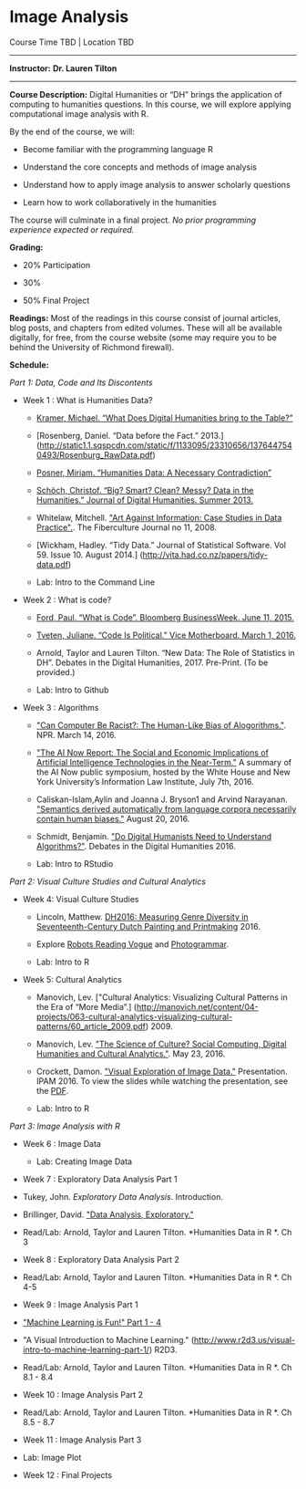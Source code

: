 # Image Analysis 

Course Time TBD |  Location TBD

  ------------------------------ ----------------------------------------------------
  <span>**Instructor:**</span>   <span>**Dr. Lauren Tilton**</span>


  ------------------------------ ----------------------------------------------------

<span>**Course Description:**</span>
Digital Humanities or “DH” brings the application of computing to
humanities questions. In this course, we will explore applying
computational image analysis with R.

 By the end of the course, we will:
 
-   Become familiar with the programming language R

-   Understand the core concepts and methods of image analysis  

-   Understand how to apply image analysis to answer scholarly questions

-   Learn how to work collaboratively in the humanities

The course will culminate in a final project.
*No prior programming experience expected or required.*

<span>**Grading:**</span>

-   20% Participation

-   30% 

-   50% Final Project
 


<span>**Readings:**</span>
Most of the readings in this course consist of journal articles, blog
posts, and chapters from edited volumes. These will all be available
digitally, for free, from the course website (some may require you to be
behind the University of Richmond firewall).

<span>**Schedule:**</span>
 
*Part 1: Data, Code and Its Discontents*

- Week 1 : What is Humanities Data?

    -   [Kramer, Michael. “What Does Digital Humanities bring to the
        Table?”](http://www.michaeljkramer.net/cr/what-does-digital-humanities-bring-to-the-table/)

    -   [Rosenberg, Daniel. “Data before the Fact.” 2013.] (http://static1.1.sqspcdn.com/static/f/1133095/23310656/1376447540493/Rosenburg_RawData.pdf)

    -   [Posner, Miriam. “Humanities Data: A Necessary Contradiction”](http://miriamposner.com/blog/humanities-data-a-necessary-contradiction/)

    -   [Schöch, Christof. “Big? Smart? Clean? Messy? Data in
        the Humanities.” Journal of Digital Humanities. Summer 2013.](http://journalofdigitalhumanities.org/2-3/big-smart-clean-messy-data-in-the-humanities/)
        
    - Whitelaw, Mitchell. ["Art Against Information: Case Studies in Data Practice".](http://eleven.fibreculturejournal.org/fcj-067-art-against-information-case-studies-in-data-practice/). The Fiberculture Journal no 11, 2008.     
  
    -   [Wickham, Hadley. “Tidy Data.” Journal of Statistical Software.
        Vol 59. Issue 10. August 2014.] (http://vita.had.co.nz/papers/tidy-data.pdf)
        
    -   Lab: Intro to the Command Line    
        
- Week 2 : What is code?


  
    -   [Ford, Paul. “What is Code”. Bloomberg BusinessWeek. June
        11, 2015.](http://www.bloomberg.com/graphics/2015-paul-ford-what-is-code/)

    -   [Tveten, Juliane. “Code Is Political.” Vice Motherboard. March
        1, 2016.](http://motherboard.vice.com/read/code-is-political)

    -   Arnold, Taylor and Lauren Tilton. “New Data: The Role of
        Statistics in DH”. Debates in the Digital Humanities, 2017.
        Pre-Print. (To be provided.) 
        
    -   Lab: Intro to Github   
        
- Week 3 : Algorithms 

    - ["Can Computer Be Racist?: The Human-Like Bias of Alogorithms."](http://www.npr.org/2016/03/14/470427605/can-computers-be-racist-the-human-like-bias-of-algorithms). NPR. March 14, 2016.
    
    - ["The AI Now Report: The Social and Economic Implications of Artificial Intelligence Technologies in the Near-Term."](https://artificialintelligencenow.com/media/documents/AINowSummaryReport_3.pdf) A summary of the AI Now public symposium, hosted by the White House and New York University’s Information Law Institute, July 7th, 2016.  
    
    - Caliskan-Islam,Aylin and Joanna J. Bryson1 and Arvind Narayanan. ["Semantics derived automatically from language corpora necessarily contain human biases."](https://arxiv.org/abs/1608.07187) August 20, 2016.
    
   - Schmidt, Benjamin. ["Do Digital Humanists Need to Understand Algorithms?"](http://dhdebates.gc.cuny.edu/debates/text/99). Debates in the Digital Humanities 2016.  
    
   -   Lab: Intro to RStudio     
   
*Part 2: Visual Culture Studies and Cultural Analytics*   
   

- Week 4: Visual Culture Studies

   - Lincoln, Matthew. [DH2016: Measuring Genre Diversity in Seventeenth-Century Dutch Painting and Printmaking](http://matthewlincoln.net/2016/07/13/dh2016-measuring-genre-diversity-in-seventeenth-century-dutch-painting-and-printmaking.html) 2016.
   
   - Explore [Robots Reading Vogue](http://dh.library.yale.edu/projects/vogue/) and [Photogrammar](photogrammar.yale.edu).
   
   
   -   Lab: Intro to R 

- Week 5: Cultural Analytics  

    - Manovich, Lev. ["Cultural Analytics: Visualizing Cultural Patterns in the Era of “More Media”.]
(http://manovich.net/content/04-projects/063-cultural-analytics-visualizing-cultural-patterns/60_article_2009.pdf) 2009.

  - Manovich, Lev. ["The Science of Culture? Social Computing, Digital Humanities and Cultural Analytics."](http://culturalanalytics.org/2016/05/the-science-of-culture-social-computing-digital-humanities-and-cultural-analytics/). May 23, 2016.
  
  -  Crockett, Damon. ["Visual Exploration of Image Data."](http://helper.ipam.ucla.edu/wowzavideo.aspx?vfn=13707.mp4&vfd=CA2016) Presentation. IPAM 2016. To view the slides while watching the presentation, see the [PDF](http://helper.ipam.ucla.edu/publications/ca2016/ca2016_13707.pdf).

   -   Lab: Intro to R 


*Part 3: Image Analysis with R*   

- Week 6 : Image Data 

   - Lab: Creating Image Data

- Week 7 : Exploratory Data Analysis Part 1

 - Tukey, John. *Exploratory Data Analysis*. Introduction.
 
 -  Brillinger, David. ["Data Analysis, Exploratory."](https://www.stat.berkeley.edu/~brill/Papers/EDASage.pdf)
 
 -  Read/Lab: Arnold, Taylor and Lauren Tilton. *Humanities Data in R *. Ch 3

- Week 8 : Exploratory Data Analysis Part 2

 -  Read/Lab: Arnold, Taylor and Lauren Tilton. *Humanities Data in R *. Ch 4-5


- Week 9 :  Image Analysis Part 1

 - ["Machine Learning is Fun!" Part 1 - 4](https://medium.com/@ageitgey/machine-learning-is-fun-80ea3ec3c471#.jfvleugcm)
 
 - "A Visual Introduction to Machine Learning." (http://www.r2d3.us/visual-intro-to-machine-learning-part-1/) R2D3.

 -  Read/Lab: Arnold, Taylor and Lauren Tilton. *Humanities Data in R *. Ch 8.1 - 8.4


- Week 10 : Image Analysis Part 2

 -  Read/Lab: Arnold, Taylor and Lauren Tilton. *Humanities Data in R *. Ch 8.5 - 8.7
 
 
- Week 11 : Image Analysis Part 3

 - Lab: Image Plot 


- Week 12 :     Final Projects 

 
 
 
 
  
 
